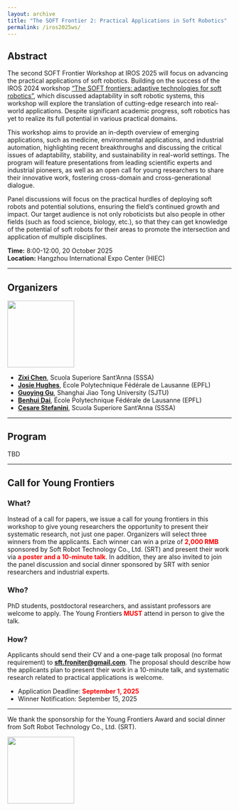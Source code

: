 ```yaml
---
layout: archive
title: "The SOFT Frontier 2: Practical Applications in Soft Robotics"
permalink: /iros2025ws/
---
```


## Abstract

The second SOFT Frontier Workshop at IROS 2025 will focus on advancing the practical applications of soft robotics. Building on the success of the IROS 2024 workshop [“The SOFT frontiers: adaptive technologies for soft robotics”](https://sites.google.com/view/sft-front/iros-2024), which discussed adaptability in soft robotic systems, this workshop will explore the translation of cutting-edge research into real-world applications. Despite significant academic progress, soft robotics has yet to realize its full potential in various practical domains.

This workshop aims to provide an in-depth overview of emerging applications, such as medicine, environmental applications, and industrial automation, highlighting recent breakthroughs and discussing the critical issues of adaptability, stability, and sustainability in real-world settings. The program will feature presentations from leading scientific experts and industrial pioneers, as well as an open call for young researchers to share their innovative work, fostering cross-domain and cross-generational dialogue.

Panel discussions will focus on the practical hurdles of deploying soft robots and potential solutions, ensuring the field’s continued growth and impact. Our target audience is not only roboticists but also people in other fields (such as food science, biology, etc.), so that they can get knowledge of the potential of soft robots for their areas to promote the intersection and application of multiple disciplines.

**Time:** 8:00-12:00, 20 October 2025  
**Location:** Hangzhou International Expo Center (HIEC)

---

## Organizers

<img src="{{ site.url }}/images/IROS2025ws/organizers.png" height = "150">

- [**Zixi Chen**](https://zixichen007115.github.io/), Scuola Superiore Sant’Anna (SSSA)
- [**Josie Hughes**](https://people.epfl.ch/josie.hughes?lang=en), École Polytechnique Fédérale de Lausanne (EPFL)
- [**Guoying Gu**](https://softrobotics.sjtu.edu.cn/), Shanghai Jiao Tong University (SJTU)
- [**Benhui Dai**](https://sites.google.com/view/benhui-dai/about), École Polytechnique Fédérale de Lausanne (EPFL)
- [**Cesare Stefanini**](https://www.santannapisa.it/it/cesare-stefanini), Scuola Superiore Sant’Anna (SSSA)

---

## Program

TBD

---

## Call for Young Frontiers

### What?
Instead of a call for papers, we issue a call for young frontiers in this workshop to give young researchers the opportunity to present their systematic research, not just one paper. Organizers will select three winners from the applicants. Each winner can win a prize of <span style="color:red;">**2,000 RMB**</span> sponsored by Soft Robot Technology Co., Ltd. (SRT) and present their work via <span style="color:red;">**a poster and a 10-minute talk**</span>. In addition, they are also invited to join the panel discussion and social dinner sponsored by SRT with senior researchers and industrial experts.

### Who?
PhD students, postdoctoral researchers, and assistant professors are welcome to apply. The Young Frontiers <span style="color:red;">**MUST**</span> attend in person to give the talk.

### How?
Applicants should send their CV and a one-page talk proposal (no format requirement) to **[sft.froniter@gmail.com](mailto:sft.froniter@gmail.com)**. The proposal should describe how the applicants plan to present their work in a 10-minute talk, and systematic research related to practical applications is welcome.

- Application Deadline: <span style="color:red;">**September 1, 2025**</span>  
- Winner Notification: September 15, 2025

---

We thank the sponsorship for the Young Frontiers Award and social dinner from Soft Robot Technology Co., Ltd. (SRT).

<img src="{{ site.url }}/images/IROS2025ws/logos_woTC.png" height = "150">
